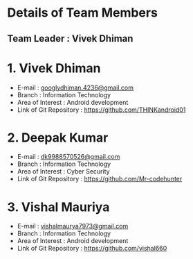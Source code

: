 
 # Details of Team Members 
 
 ## Team Leader : Vivek Dhiman
 
 
 
# 1. Vivek Dhiman 
- E-mail : googlydhiman.4236@gmail.com
- Branch : Information Technology
- Area of Interest : Android development
- Link of Git Repository : https://github.com/THINKandroid01

 
# 2.  Deepak Kumar
- E-mail : dk9988570526@gmail.com
- Branch : Information Technology
- Area of Interest : Cyber Security 
- Link of Git Repository : https://github.com/Mr-codehunter


# 3. Vishal Mauriya 
- E-mail : vishalmaurya7973@gmail.com
- Branch : Information Technology
- Area of Interest : Android development
- Link of Git Repository : https://github.com/vishal660
